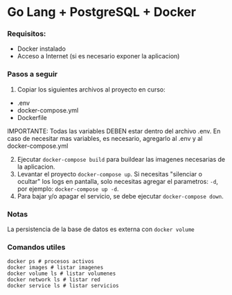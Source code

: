 # Go Lang + PostgreSQL + Docker

### Requisitos:
- Docker instalado
- Acceso a Internet (si es necesario exponer la aplicacion)

### Pasos a seguir

1. Copiar los siguientes archivos al proyecto en curso:

- .env
- docker-compose.yml
- Dockerfile

IMPORTANTE: Todas las variables DEBEN estar dentro del archivo .env. En caso de necesitar mas variables, es necesario, agregarlo al .env y al docker-compose.yml

2. Ejecutar `docker-compose build` para buildear las imagenes necesarias de la aplicacion.
3. Levantar el proyecto `docker-compose up`. Si necesitas "silenciar o ocultar" los logs en pantalla, solo necesitas agregar el parametros: `-d`, por ejemplo: `docker-compose up -d`.
4. Para bajar y/o apagar el servicio, se debe ejecutar `docker-compose down`.


### Notas
La persistencia de la base de datos es externa con `docker volume`

### Comandos utiles
```
docker ps # procesos activos
docker images # listar imagenes
docker volume ls # listar volumenes 
docker network ls # listar red
docker service ls # listar servicios
```